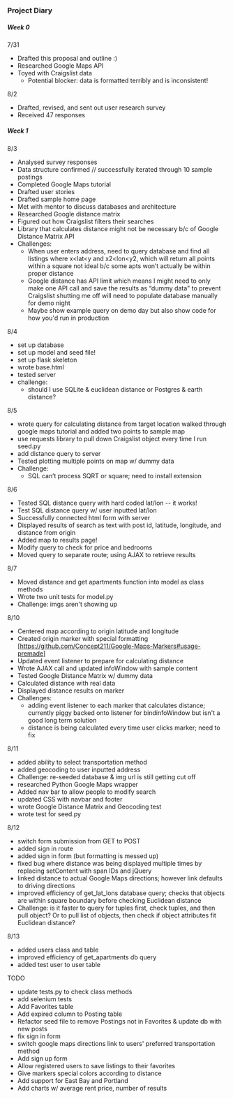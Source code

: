 ### Project Diary

##### Week 0
7/31
- Drafted this proposal and outline :)
- Researched Google Maps API
- Toyed with Craigslist data
  - Potential blocker: data is formatted terribly and is inconsistent!

8/2
- Drafted, revised, and sent out user research survey
- Received 47 responses

##### Week 1
8/3
- Analysed survey responses
- Data structure confirmed // successfully iterated through 10 sample postings
- Completed Google Maps tutorial
- Drafted user stories
- Drafted sample home page
- Met with mentor to discuss databases and architecture
- Researched Google distance matrix
- Figured out how Craigslist filters their searches
- Library that calculates distance might not be necessary b/c of Google Distance Matrix API
- Challenges:
  - When user enters address, need to query database and find all listings where x<lat<y and x2<lon<y2, which will return all points within a square
  not ideal b/c some apts won’t actually be within proper distance
  - Google distance has API limit which means I might need to only make one API call and save the results as “dummy data"
  to prevent Craigslist shutting me off will need to populate database manually for demo night
  - Maybe show example query on demo day but also show code for how you'd run in production


8/4
- set up database
- set up model and seed file!
- set up flask skeleton
- wrote base.html
- tested server
- challenge:
  - should I use SQLite & euclidean distance or Postgres & earth distance?

8/5
- wrote query for calculating distance from target location
walked through google maps tutorial and added two points to sample map
- use requests library to pull down Craigslist object every time I run seed.py
- add distance query to server
- Tested plotting multiple points on map w/ dummy data
- Challenge:
  - SQL can’t process SQRT or square; need to install extension

8/6
- Tested SQL distance query with hard coded lat/lon -- it works!
- Test SQL distance query w/ user inputted lat/lon
- Successfully connected html form with server
- Displayed results of search as text with post id, latitude, longitude, and distance from origin
- Added map to results page!
- Modify query to check for price and bedrooms
- Moved query to separate route; using AJAX to retrieve results

8/7
- Moved distance and get apartments function into model as class methods
- Wrote two unit tests for model.py
- Challenge: imgs aren't showing up

8/10
- Centered map according to origin latitude and longitude
- Created origin marker with special formatting [https://github.com/Concept211/Google-Maps-Markers#usage-premade]
- Updated event listener to prepare for calculating distance
- Wrote AJAX call and updated infoWindow with sample content
- Tested Google Distance Matrix w/ dummy data
- Calculated distance with real data
- Displayed distance results on marker
- Challenges:
  - adding event listener to each marker that calculates distance; currently piggy backed onto listener for bindinfoWindow but isn't a good long term solution
  - distance is being calculated every time user clicks marker; need to fix

8/11
- added ability to select transportation method
- added geocoding to user inputted address
- Challenge: re-seeded database & img url is still getting cut off
- researched Python Google Maps wrapper
- Added nav bar to allow people to modify search
- updated CSS with navbar and footer
- wrote Google Distance Matrix and Geocoding test
- wrote test for seed.py

8/12
- switch form submission from GET to POST
- added sign in route
- added sign in form (but formatting is messed up)
- fixed bug where distance was being displayed multiple times by replacing setContent with span IDs and jQuery
- linked distance to actual Google Maps directions; however link defaults to driving directions
- improved efficiency of get_lat_lons database query; checks that objects are within square boundary before checking Euclidean distance
- Challenge: is it faster to query for tuples first, check tuples, and then pull object? Or to pull list of objects, then check if object attributes fit Euclidean distance?

8/13
- added users class and table
- improved efficiency of get_apartments db query
- added test user to user table

TODO

- update tests.py to check class methods
- add selenium tests
- Add Favorites table
- Add expired column to Posting table
- Refactor seed file to remove Postings not in Favorites & update db with new posts
- fix sign in form
- switch google maps directions link to users' preferred transportation method
- Add sign up form
- Allow registered users to save listings to their favorites
- Give markers special colors according to distance
- Add support for East Bay and Portland
- Add charts w/ average rent price, number of results
